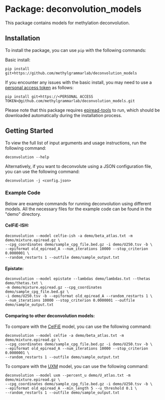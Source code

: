 
# Package: deconvolution_models

This package contains models for methylation deconvolution.

## Installation

To install the package, you can use `pip` with the following commands:

Basic install:
```shell
pip install git+https://github.com/methylgrammarlab/deconvolution_models
```

If you encounter any issues with the basic install, you may need to use a [personal access token](https://docs.github.com/en/authentication/keeping-your-account-and-data-secure/creating-a-personal-access-token) as follows:
```shell
pip install git+https://<PERSONAL ACCESS TOKEN>@github.com/methylgrammarlab/deconvolution_models.git
```

Please note that this package requires [epiread-tools](https://github.com/methylgrammarlab/epiread-tools) to run, which should be downloaded automatically during the installation process.

## Getting Started

To view the full list of input arguments and usage instructions, run the following command:
```shell
deconvolution --help
```

Alternatively, if you want to deconvolute using a JSON configuration file, you can use the following command:
```shell
deconvolution -j <config.json>
```

### Example Code

Below are example commands for running deconvolution using different models. All the necessary files for the example code can be found in the "demo" directory.

#### CelFiE-ISH:
```shell
deconvolution --model celfie-ish -a demo/beta_atlas.txt -m demo/mixture.epiread.gz \
--cpg_coordinates demo/sample_cpg_file.bed.gz -i demo/U250.tsv -b \
--epiformat old_epiread_A --num_iterations 10000 --stop_criterion 0.0000001 \
--random_restarts 1 --outfile demo/sample_output.txt
```

#### Epistate:
```shell
deconvolution --model epistate --lambdas demo/lambdas.txt --thetas demo/thetas.txt \
-m demo/mixture.epiread.gz --cpg_coordinates demo/sample_cpg_file.bed.gz \
-i demo/U250.tsv -b --epiformat old_epiread_A --random_restarts 1 \
--num_iterations 10000 --stop_criterion 0.0000001 --outfile demo/sample_output.txt
```

#### Comparing to other deconvolution models:

To compare with the [CelFiE](https://github.com/christacaggiano/celfie) model, you can use the following command:
```shell
deconvolution --model celfie -a demo/beta_atlas.txt -m demo/mixture.epiread.gz \
--cpg_coordinates demo/sample_cpg_file.bed.gz -i demo/U250.tsv -b \
--epiformat old_epiread_A --num_iterations 10000 --stop_criterion 0.0000001 \
--random_restarts 1 --outfile demo/sample_output.txt
```

To compare with the [UXM](https://github.com/nloyfer/UXM_deconv) model, you can use the following command:
```shell
deconvolution --model uxm --percent_u demo/U_atlas.txt -m demo/mixture.epiread.gz \
--cpg_coordinates demo/sample_cpg_file.bed.gz -i demo/U250.tsv -b \
--epiformat old_epiread_A --min_length 5 --u_threshold 0.1 \
--random_restarts 1 --outfile demo/sample_output.txt
```



